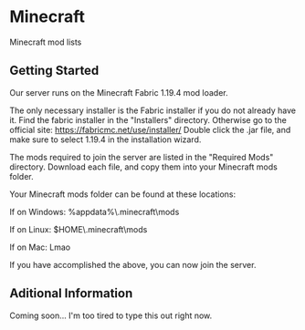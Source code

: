 # Minecraft
Minecraft mod lists

Getting Started
--------------------------------------------------------------------------------------

Our server runs on the Minecraft Fabric 1.19.4 mod loader.

The only necessary installer is the Fabric installer if you do not already have it.
Find the fabric installer in the "Installers" directory.
Otherwise go to the official site: https://fabricmc.net/use/installer/
Double click the .jar file, and make sure to select 1.19.4 in the installation wizard.

The mods required to join the server are listed in the "Required Mods" directory.
Download each file, and copy them into your Minecraft mods folder.

Your Minecraft mods folder can be found at these locations:

If on Windows: %appdata%\\.minecraft\mods

If on Linux: $HOME\\.minecraft\mods

If on Mac: Lmao

If you have accomplished the above, you can now join the server.

Aditional Information
---------------------------------------------------------------------------------------

Coming soon... I'm too tired to type this out right now.
